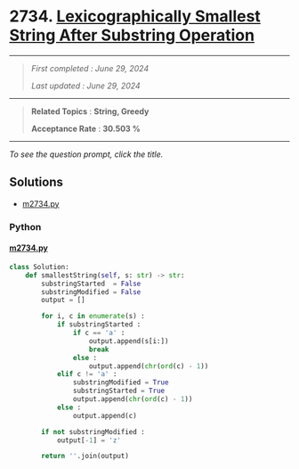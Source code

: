 # 2734. [Lexicographically Smallest String After Substring Operation](<https://leetcode.com/problems/lexicographically-smallest-string-after-substring-operation>)

------

> *First completed : June 29, 2024*
>
> *Last updated : June 29, 2024*


------

> **Related Topics** : **String, Greedy**
>
> **Acceptance Rate** : **30.503 %**


------

*To see the question prompt, click the title.*

## Solutions

- [m2734.py](<../my-submissions/m2734.py>)
### Python
#### [m2734.py](<../my-submissions/m2734.py>)
```Python
class Solution:
    def smallestString(self, s: str) -> str:
        substringStarted  = False
        substringModified = False
        output = []

        for i, c in enumerate(s) :
            if substringStarted :
                if c == 'a' :
                    output.append(s[i:])
                    break
                else :
                    output.append(chr(ord(c) - 1))
            elif c != 'a' :
                substringModified = True
                substringStarted = True
                output.append(chr(ord(c) - 1))
            else :
                output.append(c)

        if not substringModified :
            output[-1] = 'z'

        return ''.join(output)
```

